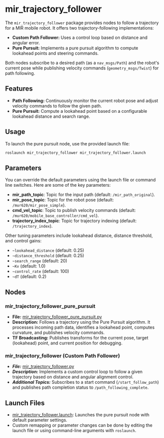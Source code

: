 # mir_trajectory_follower

The `mir_trajectory_follower` package provides nodes to follow a trajectory for a MIR mobile robot. It offers two trajectory-following implementations:
  
- **Custom Path Follower:** Uses a control loop based on distance and angular error.
- **Pure Pursuit:** Implements a pure pursuit algorithm to compute lookahead points and steering commands.

Both nodes subscribe to a desired path (as a `nav_msgs/Path`) and the robot's current pose while publishing velocity commands (`geometry_msgs/Twist`) for path following.

## Features

- **Path Following:** Continuously monitor the current robot pose and adjust velocity commands to follow the given path.
- **Pure Pursuit:** Compute a lookahead point based on a configurable lookahead distance and search range.

## Usage
To launch the pure pursuit node, use the provided launch file:
```bash
roslaunch mir_trajectory_follower mir_trajectory_follower.launch
```

## Parameters
You can override the default parameters using the launch file or command line switches. Here are some of the key parameters:

- **mir_path_topic**: Topic for the input path (default: `/mir_path_original`).
- **mir_pose_topic**: Topic for the robot pose (default: `/mur620/mir_pose_simple`).
- **cmd_vel_topic**: Topic to publish velocity commands (default: `/mur620/mobile_base_controller/cmd_vel`).
- **trajectory_index_topic**: Topic for trajectory indexing (default: `/trajectory_index`).

Other tuning parameters include lookahead distance, distance threshold, and control gains:

- `~lookahead_distance` (default: 0.25)
- `~distance_threshold` (default: 0.25)
- `~search_range` (default: 20)
- ```~Kv``` (default: 1.0)
- `~control_rate` (default: 100)
- `~dT` (default: 0.2)

## Nodes
### mir_trajectory_follower_pure_pursuit
- **File:** [mir_trajectory_follower_pure_pursuit.py](scripts/mir_trajectory_follower_pure_pursuit.py)
- **Description:** Follows a trajectory using the Pure Pursuit algorithm. It processes incoming path data, identifies a lookahead point, computes curvature, and publishes velocity commands.
- **TF Broadcasting:** Publishes transforms for the current pose, target (lookahead) point, and current position for debugging.

### mir_trajectory_follower (Custom Path Follower)
- ***File:*** [mir_trajectory_follower.py](scripts/mir_trajectory_follower.py)
- ***Description:*** Implements a custom control loop to follow a given trajectory based on distance and angular alignment control.
- ***Additional Topics:*** Subscribes to a start command (`/start_follow_path`) and publishes path completion status to `/path_following_complete`.

## Launch Files
- [mir_trajectory_follower.launch](launch/mir_trajectory_follower.launch): Launches the pure pursuit node with default parameter settings.
- Custom remapping or parameter changes can be done by editing the launch file or using command-line arguments with `roslaunch`.